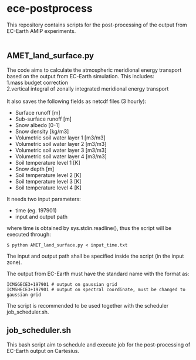 # ece-postprocess
This repository contains scripts for the post-processing of the output from EC-Earth AMIP experiments.
<br />
<br />
## AMET_land_surface.py
The code aims to calculate the atmospheric meridional energy transport based on the output from EC-Earth simulation. This includes: <br />
1.mass budget correction <br />
2.vertical integral of zonally integrated meridional energy transport <br />
<br />
It also saves the following fields as netcdf files (3 hourly): <br />
* Surface runoff                        [m] <br />
* Sub-surface runoff                    [m] <br />
* Snow albedo                           [0-1] <br />
* Snow density                          [kg/m3] <br />
* Volumetric soil water layer 1         [m3/m3] <br />
* Volumetric soil water layer 2         [m3/m3] <br />
* Volumetric soil water layer 3         [m3/m3] <br />
* Volumetric soil water layer 4         [m3/m3] <br />
* Soil temperature level 1              [K] <br />
* Snow depth                            [m] <br />
* Soil temperature level 2              [K] <br />
* Soil temperature level 3              [K] <br />
* Soil temperature level 4              [K] <br />

It needs two input parameters:<br />
* time (eg. 197901)<br />
* input and output path<br />

where time is obtained by sys.stdin.readline(), thus the script will be executed through: <br />
```
$ python AMET_land_surface.py < input_time.txt
```
The input and output path shall be specified inside the script (in the input zone). <br />

The output from EC-Earth must have the standard name with the format as:
```
ICMGGECE3+197901 # output on gaussian grid
ICMSHECE3+197901 # output on spectral coordinate, must be changed to gaussian grid
```
The script is recommended to be used together with the scheduler job_scheduler.sh.

## job_scheduler.sh
This bash script aim to schedule and execute job for the post-processing of EC-Earth output on Cartesius.
